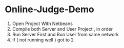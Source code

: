 # Online-Judge-Demo
1. Open Project With Netbeans
2. Compile both Server and User Project  , in order
3. Run Server First and Run User from same network 
4. if ( not running well ) got to 2
